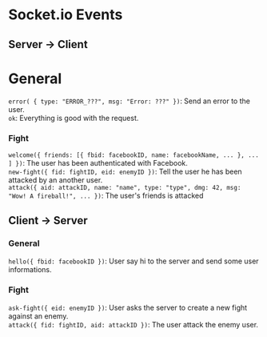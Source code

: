 # Socket.io Events
## Server -> Client

# General
`error( { type: "ERROR_???", msg: "Error: ???" })`: Send an error to the user.  
`ok`: Everything is good with the request.  

### Fight
`welcome({ friends: [{ fbid: facebookID, name: facebookName, ... }, ... ] })`: The user has been authenticated with Facebook.  
`new-fight({ fid: fightID, eid: enemyID })`: Tell the user he has been attacked by an another user.  
`attack({ aid: attackID, name: "name", type: "type", dmg: 42, msg: "Wow! A fireball!", ... })`: The user's friends is attacked  

## Client -> Server
### General
`hello({ fbid: facebookID })`: User say hi to the server and send some user informations.  

### Fight
`ask-fight({ eid: enemyID })`: User asks the server to create a new fight against an enemy.  
`attack({ fid: fightID, aid: attackID })`: The user attack the enemy user.  
